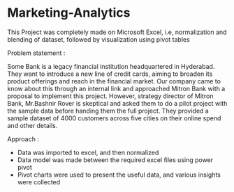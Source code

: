 # Marketing-Analytics

This Project was completely made on Microsoft Excel, i.e, normalization and blending of dataset, followed by visualization using pivot tables

Problem statement :

Some Bank is a legacy financial institution headquartered in Hyderabad. They want to introduce a new line of credit cards, aiming to broaden its product offerings and reach in the financial market. Our company came to know about this through an internal link and approached Mitron Bank with a proposal to implement this project. However, strategy director of Mitron Bank, Mr.Bashnir Rover is skeptical and asked them to do a pilot project with the sample data before handing them the full project. They provided a sample dataset of 4000 customers across five cities on their online spend and other details.


Approach : 

- Data was imported to excel, and then normalized
- Data model was made between the required excel files using power pivot
- Pivot charts were used to present the useful data, and various insights were collected
